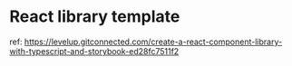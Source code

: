 # React library template
ref: https://levelup.gitconnected.com/create-a-react-component-library-with-typescript-and-storybook-ed28fc7511f2